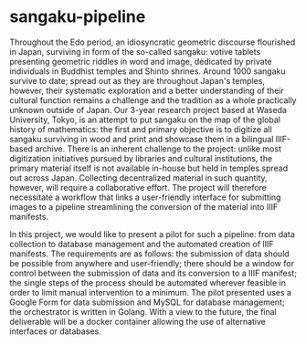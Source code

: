 # sangaku-pipeline

Throughout the Edo period, an idiosyncratic geometric discourse flourished in Japan, surviving in form of the so-called sangaku: votive tablets presenting geometric riddles in word and image, dedicated by private individuals in Buddhist temples and Shinto shrines. Around 1000 sangaku survive to date; spread out as they are throughout Japan's temples, however, their systematic exploration and a better understanding of their cultural function remains a challenge and the tradition as a whole practically unknown outside of Japan.
Our 3-year research project based at Waseda University, Tokyo, is an attempt to put sangaku on the map of the global history of mathematics: the first and primary objective is to digitize all sangaku surviving in wood and print and showcase them in a bilingual IIIF-based archive. 
There is an inherent challenge to the project: unlike most digitization initiatives pursued by libraries and cultural institutions, the primary material itself is not available in-house but held in temples spread out across Japan. Collecting decentralized material in such quantity, however, will require a collaborative effort. The project will therefore necessitate a workflow that links a user-friendly interface for submitting images to a pipeline streamlining the conversion of the material into IIIF manifests.

In this project, we would like to present a pilot for such a pipeline: from data collection to database management and the automated creation of IIIF manifests. 
The requirements are as follows: the submission of data should be possible from anywhere and user-friendly; there should be a window for control between the submission of data and its conversion to a IIIF manifest; the single steps of the process should be automated wherever feasible in order to limit manual intervention to a minimum. 
The pilot presented uses a Google Form for data submission and MySQL for database management; the orchestrator is written in Golang. With a view to the future, the final deliverable will be a docker container allowing the use of alternative interfaces or databases. 
